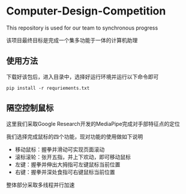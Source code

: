 # Computer-Design-Competition
This repository is used for our team to synchronous progress

该项目最终目标是完成一个集多功能于一体的计算机助理





## 使用方法

下载好该包后，进入目录中，选择好运行环境并运行以下命令即可

```
pip install -r requriements.txt
```





## 隔空控制鼠标

这里我们采取Google Research开发的MediaPipe完成对手部特征点的定位

我们选择完成鼠标的四个功能，现对功能的使用做如下说明

* 移动鼠标：握拳并滑动可实现页面滚动
* 滚标滚轮：张开五指，并上下欢动，即可移动鼠标
* 左键：握拳并伸出大拇指可左键鼠标当前位置
* 右键：握拳并深处食指可右键鼠标当前位置

整体部分采取多线程并行加速

